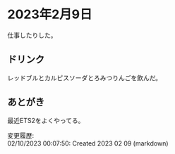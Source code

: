 # 2023年2月9日

仕事したりした。

## ドリンク

レッドブルとカルピスソーダとろみつりんごを飲んだ。

## あとがき

最近ETS2をよくやってる。

変更履歴:  
02/10/2023 00:07:50: Created 2023 02 09 (markdown)  
